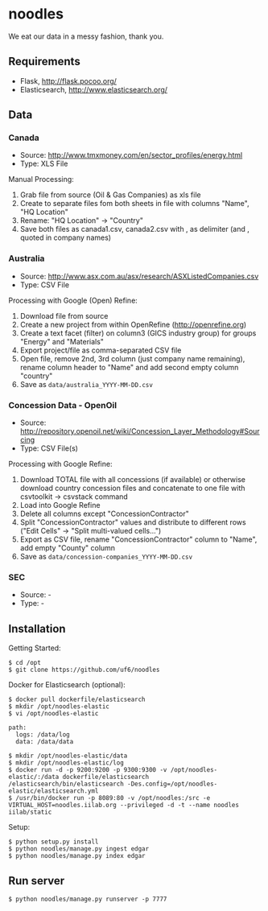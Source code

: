 # noodles

We eat our data in a messy fashion, thank you.

## Requirements

- Flask, http://flask.pocoo.org/
- Elasticsearch, http://www.elasticsearch.org/

## Data

### Canada

- Source: http://www.tmxmoney.com/en/sector_profiles/energy.html
- Type: XLS File

Manual Processing:

1. Grab file from source (Oil & Gas Companies) as xls file
2. Create to separate files fom both sheets in file with columns "Name", "HQ Location"
3. Rename: "HQ Location" -> "Country"
4. Save both files as canada1.csv, canada2.csv with , as delimiter (and , quoted in company names)

### Australia

- Source: http://www.asx.com.au/asx/research/ASXListedCompanies.csv
- Type: CSV File

Processing with Google (Open) Refine:

1. Download file from source
2. Create a new project from within OpenRefine (http://openrefine.org)
3. Create a text facet (filter) on column3 (GICS industry group) for groups "Energy" and "Materials"
4. Export project/file as comma-separated CSV file
5. Open file, remove 2nd, 3rd column (just company name remaining), rename column header to "Name" and add second empty column "country"
6. Save as ``data/australia_YYYY-MM-DD.csv``

### Concession Data - OpenOil

- Source: http://repository.openoil.net/wiki/Concession_Layer_Methodology#Sourcing
- Type: CSV File(s)

Processing with Google Refine:

1. Download TOTAL file with all concessions (if available) or otherwise download country concession files and concatenate to one file with csvtoolkit -> csvstack command
2. Load into Google Refine
3. Delete all columns except "ConcessionContractor"
4. Split "ConcessionContractor" values and distribute to different rows ("Edit Cells" -> "Split multi-valued cells...")
5. Export as CSV file, rename "ConcessionContractor" column to "Name", add empty "County" column
6. Save as ``data/concession-companies_YYYY-MM-DD.csv``

### SEC

- Source: -
- Type: -


## Installation

Getting Started:

```
$ cd /opt
$ git clone https://github.com/uf6/noodles
```

Docker for Elasticsearch (optional):

```
$ docker pull dockerfile/elasticsearch
$ mkdir /opt/noodles-elastic
$ vi /opt/noodles-elastic

path:
  logs: /data/log
  data: /data/data

$ mkdir /opt/noodles-elastic/data
$ mkdir /opt/noodles-elastic/log 
$ docker run -d -p 9200:9200 -p 9300:9300 -v /opt/noodles-elastic/:/data dockerfile/elasticsearch /elasticsearch/bin/elasticsearch -Des.config=/opt/noodles-elastic/elasticsearch.yml
$ /usr/bin/docker run -p 8089:80 -v /opt/noodles:/src -e VIRTUAL_HOST=noodles.iilab.org --privileged -d -t --name noodles iilab/static
````

Setup:

```
$ python setup.py install
$ python noodles/manage.py ingest edgar
$ python noodles/manage.py index edgar
```

## Run server

```
$ python noodles/manage.py runserver -p 7777
```

